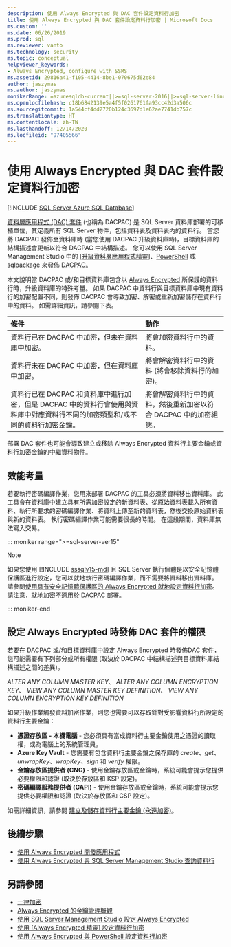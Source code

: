 ```yaml
---
description: 使用 Always Encrypted 與 DAC 套件設定資料行加密
title: 使用 Always Encrypted 與 DAC 套件設定資料行加密 | Microsoft Docs
ms.custom: ''
ms.date: 06/26/2019
ms.prod: sql
ms.reviewer: vanto
ms.technology: security
ms.topic: conceptual
helpviewer_keywords:
- Always Encrypted, configure with SSMS
ms.assetid: 29816a41-f105-4414-8be1-070675d62e84
author: jaszymas
ms.author: jaszymas
monikerRange: =azuresqldb-current||>=sql-server-2016||>=sql-server-linux-2017||=azuresqldb-mi-current
ms.openlocfilehash: c18b6842139e5a4f5f0261761fa93cc42d3a506c
ms.sourcegitcommit: 1a544cf4dd2720b124c3697d1e62ae7741db757c
ms.translationtype: HT
ms.contentlocale: zh-TW
ms.lasthandoff: 12/14/2020
ms.locfileid: "97405566"
---
```

# <a name="configure-column-encryption-using-always-encrypted-with-a-dac-package"></a>使用 Always Encrypted 與 DAC 套件設定資料行加密 
[!INCLUDE [SQL Server Azure SQL Database](../../../includes/applies-to-version/sql-asdb.md)]

[資料層應用程式 (DAC) 套件](../../data-tier-applications/data-tier-applications.md) (也稱為 DACPAC) 是 SQL Server 資料庫部署的可移植單位，其定義所有 SQL Server 物件，包括資料表及資料表內的資料行。 當您將 DACPAC 發佈至資料庫時 (當您使用 DACPAC 升級資料庫時)，目標資料庫的結構描述會更新以符合 DACPAC 中結構描述。 您可以使用 SQL Server Management Studio 中的 [[升級資料層應用程式精靈]](../../data-tier-applications/upgrade-a-data-tier-application.md#UsingDACUpgradeWizard)、[PowerShell](../../data-tier-applications/upgrade-a-data-tier-application.md#UpgradeDACPowerShell) 或 [sqlpackage](../../../tools/sqlpackage.md#publish-parameters-properties-and-sqlcmd-variables) 來發佈 DACPAC。

本文說明當 DACPAC 或/和目標資料庫包含以 [Always Encrypted](always-encrypted-database-engine.md) 所保護的資料行時，升級資料庫的特殊考量。 如果 DACPAC 中資料行與目標資料庫中現有資料行的加密配置不同，則發佈 DACPAC 會導致加密、解密或重新加密儲存在資料行中的資料。 如需詳細資訊，請參閱下表。

| 條件|動作|
|:---|:---|
|資料行已在 DACPAC 中加密，但未在資料庫中加密。| 將會加密資料行中的資料。|
|資料行未在 DACPAC 中加密，但在資料庫中加密。| 將會解密資料行中的資料 (將會移除資料行的加密)。|
| 資料行已在 DACPAC 和資料庫中進行加密，但是 DACPAC 中的資料行會使用與資料庫中對應資料行不同的加密類型和/或不同的資料行加密金鑰。|將會解密資料行中的資料，然後重新加密以符合 DACPAC 中的加密組態。|

部署 DAC 套件也可能會導致建立或移除 Always Encrypted 資料行主要金鑰或資料行加密金鑰的中繼資料物件。

## <a name="performance-considerations"></a>效能考量
若要執行密碼編譯作業，您用來部署 DACPAC 的工具必須將資料移出資料庫。 此工具會在資料庫中建立具有所需加密設定的新資料表、從原始資料表載入所有資料、執行所要求的密碼編譯作業、將資料上傳至新的資料表，然後交換原始資料表與新的資料表。 執行密碼編譯作業可能需要很長的時間。 在這段期間，資料庫無法寫入交易。 

::: moniker range=">=sql-server-ver15"

> [!NOTE]
> 如果您使用 [!INCLUDE [sssqlv15-md](../../../includes/sssqlv15-md.md)] 且 SQL Server 執行個體是以安全記憶體保護區進行設定，您可以就地執行密碼編譯作業，而不需要將資料移出資料庫。 請參閱[使用具有安全記憶體保護區的 Always Encrypted 就地設定資料行加密](always-encrypted-enclaves-configure-encryption.md)。 請注意，就地加密不適用於 DACPAC 部署。

::: moniker-end

## <a name="permissions-for-publishing-a-dac-package-if-always-encrypted-is-set-up"></a>設定 Always Encrypted 時發佈 DAC 套件的權限

若要在 DACPAC 或/和目標資料庫中設定 Always Encrypted 時發佈DAC 套件，您可能需要有下列部分或所有權限 (取決於 DACPAC 中結構描述與目標資料庫結構描述之間的差異)。

*ALTER ANY COLUMN MASTER KEY*、 *ALTER ANY COLUMN ENCRYPTION KEY*、 *VIEW ANY COLUMN MASTER KEY DEFINITION*、 *VIEW ANY COLUMN ENCRYPTION KEY DEFINITION*

如果升級作業觸發資料加密作業，則您也需要可以存取針對受影響資料行所設定的資料行主要金鑰︰

- **憑證存放區 - 本機電腦** - 您必須具有當成資料行主要金鑰使用之憑證的讀取權，或為電腦上的系統管理員。
- **Azure Key Vault** - 您需要有包含資料行主要金鑰之保存庫的 *create*、*get*、*unwrapKey*、*wrapKey*、*sign* 和 *verify* 權限。
- **金鑰存放區提供者 (CNG)** - 使用金鑰存放區或金鑰時，系統可能會提示您提供必要權限和認證 (取決於存放區和 KSP 設定)。
- **密碼編譯服務提供者 (CAPI)** - 使用金鑰存放區或金鑰時，系統可能會提示您提供必要權限和認證 (取決於存放區和 CSP 設定)。

如需詳細資訊，請參閱 [建立及儲存資料行主要金鑰 (永遠加密)](../../../relational-databases/security/encryption/create-and-store-column-master-keys-always-encrypted.md)。 

 
## <a name="next-steps"></a>後續步驟
- [使用 Always Encrypted 開發應用程式](always-encrypted-client-development.md)
- [使用 Always Encrypted 與 SQL Server Management Studio 查詢資料行](always-encrypted-query-columns-ssms.md)

## <a name="see-also"></a>另請參閱  
 - [一律加密](../../../relational-databases/security/encryption/always-encrypted-database-engine.md)
 - [Always Encrypted 的金鑰管理概觀](overview-of-key-management-for-always-encrypted.md) 
 - [使用 SQL Server Management Studio 設定 Always Encrypted](configure-always-encrypted-using-sql-server-management-studio.md)
 - [使用 [Always Encrypted 精靈] 設定資料行加密](always-encrypted-wizard.md)
 - [使用 Always Encrypted 與 PowerShell 設定資料行加密](configure-column-encryption-using-powershell.md)
 
